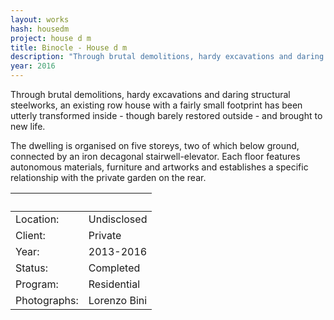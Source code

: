 ```yaml
---
layout: works
hash: housedm
project: house d m
title: Binocle - House d m
description: "Through brutal demolitions, hardy excavations and daring structural steelworks, an existing row house with a fairly small footprint has been utterly transformed"
year: 2016
---
```


Through brutal demolitions, hardy excavations and daring structural steelworks, an existing row house with a fairly small footprint has been utterly transformed inside - though barely restored outside - and brought to new life.

The dwelling is organised on five storeys, two of which below ground, connected by an iron  decagonal stairwell-elevator. Each floor features autonomous materials, furniture and artworks and establishes a specific relationship with the private garden on the rear.



|&nbsp;|&nbsp;|
|:---------------|:--------------------------------|
| Location:    | Undisclosed  |
| Client:      | Private      |
| Year:        | 2013-2016    |
| Status:      | Completed    |
| Program:     | Residential  |
| Photographs: | Lorenzo Bini |

